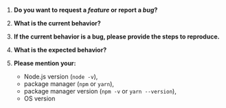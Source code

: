 1. **Do you want to request a *feature* or report a *bug*?**

2. **What is the current behavior?**

3. **If the current behavior is a bug, please provide the steps to reproduce.**

4. **What is the expected behavior?**

5. **Please mention your:** 
    - Node.js version (`node -v`), 
    - package manager (`npm` or `yarn`),
    - package manager version (`npm -v` or `yarn --version`), 
    - OS version
